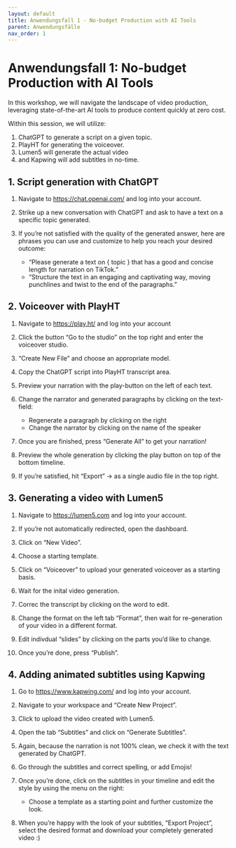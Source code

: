 ```yaml
---
layout: default
title: Anwendungsfall 1 - No-budget Production with AI Tools
parent: Anwendungsfälle
nav_order: 1
---
```



# Anwendungsfall 1: No-budget Production with AI Tools

In this workshop, we will navigate the landscape of video production, leveraging state-of-the-art AI tools to produce content quickly at zero cost.

Within this session, we will utilize:
1. ChatGPT to generate a script on a given topic.
2. PlayHT for generating the voiceover.
3. Lumen5 will generate the actual video
4. and Kapwing will add subtitles in no-time.

## 1. Script generation with ChatGPT

1. Navigate to https://chat.openai.com/ and log into your account.

2. Strike up a new conversation with ChatGPT and ask to have a text on a specific topic generated.

3. If you’re not satisfied with the quality of the generated answer, here are phrases you can use and customize to help you reach your desired outcome:

    - “Please generate a text on { topic } that has a good and concise length for narration on TikTok.”
    - “Structure the text in an engaging and captivating way, moving punchlines and twist to the end of the paragraphs.”

## 2. Voiceover with PlayHT

1. Navigate to https://play.ht/ and log into your account

2. Click the button “Go to the studio” on the top right and enter the voiceover studio.

3. “Create New File” and choose an appropriate model.

4. Copy the ChatGPT script into PlayHT transcript area.

5. Preview your narration with the play-button on the left of each text.

6. Change the narrator and generated paragraphs by clicking on the text-field:

    - Regenerate a paragraph by clicking on the right
    - Change the narrator by clicking on the name of the speaker

7. Once you are finished, press “Generate All” to get your narration!

8. Preview the whole generation by clicking the play button on top of the bottom timeline.

9. If you’re satisfied, hit “Export” → as a single audio file in the top right.

## 3. Generating a video with Lumen5

1. Navigate to https://lumen5.com and log into your account.

2. If you’re not automatically redirected, open the dashboard.

3. Click on “New Video”.

4. Choose a starting template.

5. Click on “Voiceover” to upload your generated voiceover as a starting basis.

6. Wait for the inital video generation.

7. Correc the transcript by clicking on the word to edit.

8. Change the format on the left tab “Format”, then wait for re-generation of your video in a different format.

9. Edit indivdual “slides” by clicking on the parts you’d like to change.

10. Once you’re done, press “Publish”.

## 4. Adding animated subtitles using Kapwing

1. Go to https://www.kapwing.com/ and log into your account.

2. Navigate to your workspace and “Create New Project”.

3. Click to upload the video created with Lumen5.

4. Open the tab “Subtitles” and click on “Generate Subtitles”.

5. Again, because the narration is not 100% clean, we check it with the text generated by ChatGPT.

6. Go through the subtitles and correct spelling, or add Emojis!

7. Once you’re done, click on the subtitles in your timeline and edit the style by using the menu on the right:

    - Choose a template as a starting point and further customize the look.

8. When you’re happy with the look of your subtitles, “Export Project”, select the desired format and download your completely generated video :)
